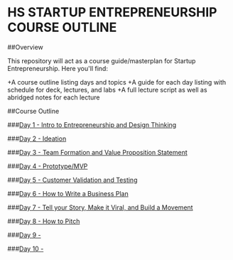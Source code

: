 # HS STARTUP ENTREPRENEURSHIP COURSE OUTLINE

##Overview

This repository will act as a course guide/masterplan for Startup Entrepreneurship. 
Here you'll find:

+A course outline listing days and topics
+A guide for each day listing with schedule for deck, lectures, and labs
+A full lecture script as well as abridged notes for each lecture

##Course Outline

###[Day 1 - Intro to Entrepreneurship and Design Thinking](day-01)

###[Day 2 - Ideation](day-02)

###[Day 3 - Team Formation and Value Proposition Statement](day-03)

###[Day 4 - Prototype/MVP](day-04)

###[Day 5 -  Customer Validation and Testing](day-05)

###[Day 6 - How to Write a Business Plan](day-06)

###[Day 7 - Tell your Story, Make it Viral, and Build a Movement](day-07)

###[Day 8 - How to Pitch](day-08)

###[Day 9 - ](day-09)

###[Day 10 - ](day-10)

